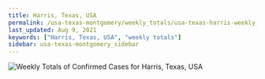 ```yaml
---
title: Harris, Texas, USA
permalink: /usa-texas-montgomery/weekly_totals/usa-texas-harris-weekly_totals.html
last_updated: Aug 9, 2021
keywords: ["Harris, Texas, USA", "weekly totals"]
sidebar: usa-texas-montgomery_sidebar
---
```


![Weekly Totals of Confirmed Cases for Harris, Texas, USA](/covid_tracker/images/graphs/usa-texas-harris-weekly_totals_graph.png)
